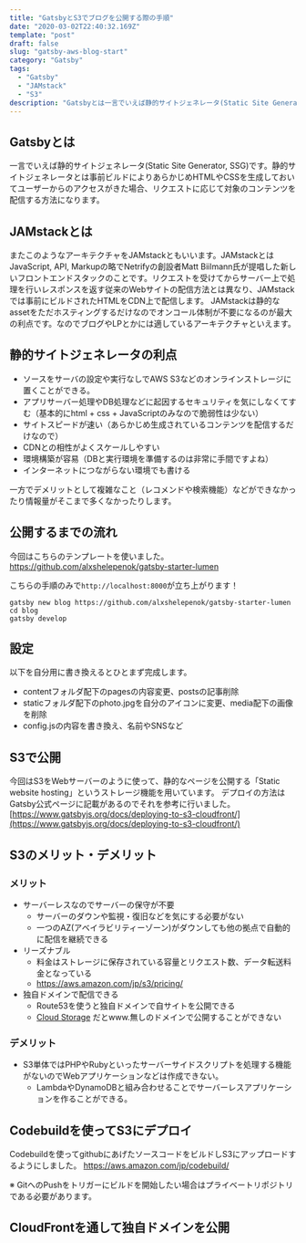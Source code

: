 ```yaml
---
title: "GatsbyとS3でブログを公開する際の手順"
date: "2020-03-02T22:40:32.169Z"
template: "post"
draft: false
slug: "gatsby-aws-blog-start"
category: "Gatsby"
tags:
  - "Gatsby"
  - "JAMstack"
  - "S3"
description: "Gatsbyとは一言でいえば静的サイトジェネレータ(Static Site Generator, SSG)です。静的サイトジェネレータとは事前ビルドによりあらかじめHTMLやCSSを生成しておいてユーザーからのアクセスがきた場合、リクエストに応じて対象のコンテンツを配信する方法になります。"
---
```


## Gatsbyとは
一言でいえば静的サイトジェネレータ(Static Site Generator, SSG)です。静的サイトジェネレータとは事前ビルドによりあらかじめHTMLやCSSを生成しておいてユーザーからのアクセスがきた場合、リクエストに応じて対象のコンテンツを配信する方法になります。

## JAMstackとは
またこのようなアーキテクチャをJAMstackともいいます。JAMstackとはJavaScript, API, Markupの略でNetrifyの創設者Matt Biilmann氏が提唱した新しいフロントエンドスタックのことです。リクエストを受けてからサーバー上で処理を行いレスポンスを返す従来のWebサイトの配信方法とは異なり、JAMstackでは事前にビルドされたHTMLをCDN上で配信します。
JAMstackは静的なassetをただホスティングするだけなのでオンコール体制が不要になるのが最大の利点です。なのでブログやLPとかには適しているアーキテクチャといえます。

## 静的サイトジェネレータの利点
+ ソースをサーバの設定や実行なしでAWS S3などのオンラインストレージに置くことができる。
+ アプリサーバー処理やDB処理などに起因するセキュリティを気にしなくてすむ（基本的にhtml + css + JavaScriptのみなので脆弱性は少ない）
+ サイトスピードが速い（あらかじめ生成されているコンテンツを配信するだけなので）
+ CDNとの相性がよくスケールしやすい
+ 環境構築が容易（DBと実行環境を準備するのは非常に手間ですよね）
+ インターネットにつながらない環境でも書ける

一方でデメリットとして複雑なこと（レコメンドや検索機能）などができなかったり情報量がそこまで多くなかったりします。

## 公開するまでの流れ
今回はこちらのテンプレートを使いました。
https://github.com/alxshelepenok/gatsby-starter-lumen

こちらの手順のみで`http://localhost:8000`が立ち上がります！
```
gatsby new blog https://github.com/alxshelepenok/gatsby-starter-lumen
cd blog
gatsby develop
```

## 設定
以下を自分用に書き換えるとひとまず完成します。
+ contentフォルダ配下のpagesの内容変更、postsの記事削除
+ staticフォルダ配下のphoto.jpgを自分のアイコンに変更、media配下の画像を削除
+ config.jsの内容を書き換え、名前やSNSなど

## S3で公開
今回はS3をWebサーバーのように使って、静的なページを公開する「Static website hosting」というストレージ機能を用いています。
デプロイの方法はGatsby公式ページに記載があるのでそれを参考に行いました。
[https://www.gatsbyjs.org/docs/deploying-to-s3-cloudfront/](https://www.gatsbyjs.org/docs/deploying-to-s3-cloudfront/)

## S3のメリット・デメリット
### メリット
- サーバーレスなのでサーバーの保守が不要
  - サーバーのダウンや監視・復旧などを気にする必要がない
  - 一つのAZ(アベイラビリティーゾーン)がダウンしても他の拠点で自動的に配信を継続できる
- リーズナブル
  - 料金はストレージに保存されている容量とリクエスト数、データ転送料金となっている
  - https://aws.amazon.com/jp/s3/pricing/
- 独自ドメインで配信できる
  - Route53を使うと独自ドメインで自サイトを公開できる
  - [Cloud Storage](https://cloud.google.com/storage/?hl=ja) だとwww.無しのドメインで公開することができない

### デメリット
- S3単体ではPHPやRubyといったサーバーサイドスクリプトを処理する機能がないのでWebアプリケーションなどは作成できない。
  - LambdaやDynamoDBと組み合わせることでサーバーレスアプリケーションを作ることができる。

## Codebuildを使ってS3にデプロイ
Codebuildを使ってgithubにあげたソースコードをビルドしS3にアップロードするようにしました。
https://aws.amazon.com/jp/codebuild/

※ GitへのPushをトリガーにビルドを開始したい場合はプライベートリポジトリである必要があります。

## CloudFrontを通して独自ドメインを公開